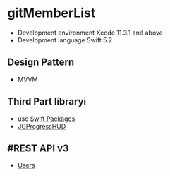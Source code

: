 # gitMemberList
- Development environment Xcode 11.3.1 and above
- Development language Swift 5.2
## Design Pattern
- MVVM

## Third Part libraryi
- use [Swift Packages](https://swift.org/package-manager/)
- [JGProgressHUD](https://github.com/JonasGessner/JGProgressHUD)

#REST API v3
---
- [Users](https://developer.github.com/v3/users/)
